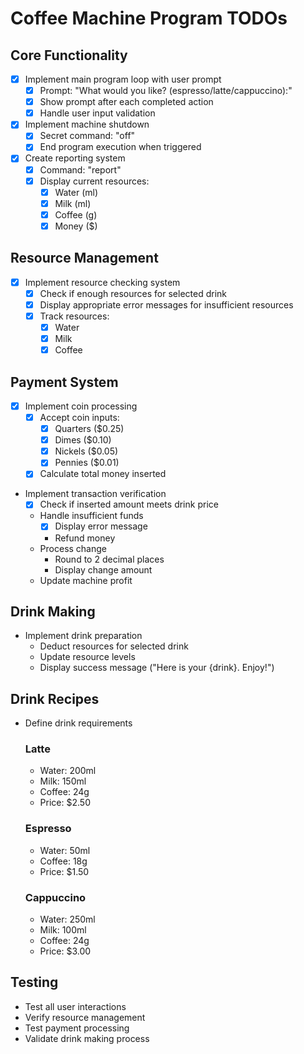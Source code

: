 # Coffee Machine Program TODOs

## Core Functionality
- [x] Implement main program loop with user prompt
  - [x] Prompt: "What would you like? (espresso/latte/cappuccino):"
  - [x] Show prompt after each completed action
  - [x] Handle user input validation

- [x] Implement machine shutdown
  - [x] Secret command: "off"
  - [x] End program execution when triggered

- [x] Create reporting system
  - [x] Command: "report"
  - [x] Display current resources:
    - [x] Water (ml)
    - [x] Milk (ml)
    - [x] Coffee (g)
    - [x] Money ($)

## Resource Management
- [x] Implement resource checking system
  - [x] Check if enough resources for selected drink
  - [x] Display appropriate error messages for insufficient resources
  - [x] Track resources:
    - [x] Water
    - [x] Milk
    - [x] Coffee

## Payment System
- [x] Implement coin processing
  - [x] Accept coin inputs:
    - [x] Quarters ($0.25)
    - [x] Dimes ($0.10)
    - [x] Nickels ($0.05)
    - [x] Pennies ($0.01)
  - [x] Calculate total money inserted

- Implement transaction verification
  - [x] Check if inserted amount meets drink price
  - Handle insufficient funds
    - [x] Display error message
    - Refund money
  - Process change
    - Round to 2 decimal places
    - Display change amount
  - Update machine profit

## Drink Making
- Implement drink preparation
  - Deduct resources for selected drink
  - Update resource levels
  - Display success message ("Here is your {drink}. Enjoy!")

## Drink Recipes
- Define drink requirements
  ### Latte
  - Water: 200ml
  - Milk: 150ml
  - Coffee: 24g
  - Price: $2.50

  ### Espresso
  - Water: 50ml
  - Coffee: 18g
  - Price: $1.50

  ### Cappuccino
  - Water: 250ml
  - Milk: 100ml
  - Coffee: 24g
  - Price: $3.00

## Testing
- Test all user interactions
- Verify resource management
- Test payment processing
- Validate drink making process